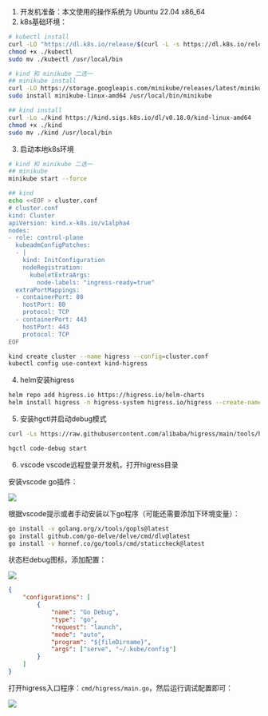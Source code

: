 1. 开发机准备：本文使用的操作系统为 Ubuntu 22.04 x86_64 
2. k8s基础环境：
```bash
# kubectl install
curl -LO "https://dl.k8s.io/release/$(curl -L -s https://dl.k8s.io/release/stable.txt)/bin/linux/amd64/kubectl"
chmod +x ./kubectl
sudo mv ./kubectl /usr/local/bin

# kind 和 minikube 二选一
## minikube install
curl -LO https://storage.googleapis.com/minikube/releases/latest/minikube-linux-amd64
sudo install minikube-linux-amd64 /usr/local/bin/minikube

## kind install
curl -Lo ./kind https://kind.sigs.k8s.io/dl/v0.18.0/kind-linux-amd64
chmod +x ./kind
sudo mv ./kind /usr/local/bin
```

3. 启动本地k8s环境
```bash
# kind 和 minikube 二选一
## minikube
minikube start --force

## kind
echo <<EOF > cluster.conf
# cluster.conf
kind: Cluster
apiVersion: kind.x-k8s.io/v1alpha4
nodes:
- role: control-plane
  kubeadmConfigPatches:
  - |
    kind: InitConfiguration
    nodeRegistration:
      kubeletExtraArgs:
        node-labels: "ingress-ready=true"
  extraPortMappings:
  - containerPort: 80
    hostPort: 80
    protocol: TCP
  - containerPort: 443
    hostPort: 443
    protocol: TCP
EOF

kind create cluster --name higress --config=cluster.conf
kubectl config use-context kind-higress
```

4. helm安装higress
```bash
helm repo add higress.io https://higress.io/helm-charts
helm install higress -n higress-system higress.io/higress --create-namespace --render-subchart-notes --set global.local=true --set higress-console.o11y.enabled=false
```

5. 安装hgctl并启动debug模式
```bash
curl -Ls https://raw.githubusercontent.com/alibaba/higress/main/tools/hack/get-hgctl.sh | VERSION=latest bash

hgctl code-debug start
```

6. vscode
vscode远程登录开发机，打开higress目录

安装vscode go插件：

![](https://gw.alicdn.com/imgextra/i1/O1CN01sr7gNE262gcTX7XuZ_!!6000000007604-49-tps-1482-346.webp)

根据vscode提示或者手动安装以下go程序（可能还需要添加下环境变量）：

```bash
go install -v golang.org/x/tools/gopls@latest
go install github.com/go-delve/delve/cmd/dlv@latest
go install -v honnef.co/go/tools/cmd/staticcheck@latest
```

状态栏debug图标，添加配置：

![](https://gw.alicdn.com/imgextra/i3/O1CN01Kp0JqU27Hd9rZ6aKZ_!!6000000007772-49-tps-750-792.webp)

```json
{
    "configurations": [
        {
            "name": "Go Debug",
            "type": "go",
            "request": "launch",
            "mode": "auto",
            "program": "${fileDirname}",
            "args": ["serve", "~/.kube/config"]
        }
    ]
}
```

打开higress入口程序：`cmd/higress/main.go`，然后运行调试配置即可：

![](https://gw.alicdn.com/imgextra/i3/O1CN010nB02S1CLMHcdjV3W_!!6000000000064-49-tps-2254-1156.webp)
